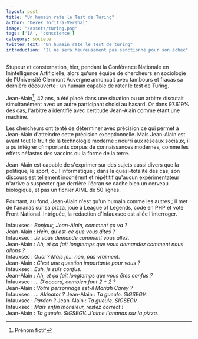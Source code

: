 ```yaml
---
layout: post
title: "Un humain rate le Test de Turing"
author: "Derek Toritra-Vershal"
image: "/assets/turing.png"
tags: ['IA', 'conscience']
category: societe
twitter_text: "Un humain rate le test de turing"
introduction: "Il ne sera heureusement pas sanctionné pour son échec"
---
```


Stupeur et consternation, hier, pendant la Conférence Nationale en Inintelligence
Artificielle, alors qu'une équipe de chercheurs en sociologie de l'Université
Clermont Auvergne annoncait avec tambours et fracas sa dernière découverte :
un humain capable de rater le test de Turing.

Jean-Alain[^1], 42 ans, a été placé dans une situation ou un arbitre discutait
simultanément avec un autre participant choisi au hasard. Or dans 97.619% des cas,
l'arbitre a identifié avec certitude Jean-Alain comme étant une machine. 

Les chercheurs ont tenté de déterminer avec précision ce qui permet à Jean-Alain
d'atteindre cette précision exceptionnelle. Mais Jean-Alain est avant tout
le fruit de la technologie moderne : nourri aux réseaux sociaux,
il a pu intégrer d'importants corpus de connaissances modernes, comme
les effets néfastes des vaccins ou la forme de la terre.

Jean-Alain est capable de s'exprimer sur des sujets aussi divers que la politique,
le sport, ou l'informatique ; dans la quasi-totalité des cas, son discours
est tellement incohérent et répétitif qu'aucun expérimentateur n'arrive a
suspecter que derrière l'écran se cache bien un cerveau biologique, et pas un
fichier AIML de 50 lignes.

Pourtant, au fond, Jean-Alain n'est qu'un humain comme les autres ; il met de
l'ananas sur sa pizza, joue à League of Legends, code en PHP et vote Front
National. Intriguée, la rédaction d'Infauxsec est allée l'interroger.

Infauxsec : *Bonjour, Jean-Alain, comment ça va ?*  
Jean-Alain : *Hein, qu'est-ce que vous dites ?*  
Infauxsec : *Je vous demande comment vous allez.*  
Jean-Alain : *Ah, et ça fait longtemps que vous demandez comment nous allons ?*  
Infauxsec : *Quoi ? Mais je… non, pas vraiment.*  
Jean-Alain : *C'est une question importante pour vous ?*  
Infauxsec : *Euh, je suis confus.*  
Jean-Alain : *Ah, et ça fait longtemps que vous êtes confus ?*  
Infauxsec : *… D'accord, combien font 2 + 2 ?*  
Jean-Alain : *Votre personnage est-il Mariah Carey ?*  
Infauxsec : *… Akinator ?*
Jean-Alain : *Ta gueule. SIGSEGV.*  
Infauxsec : *Pardon ?*
Jean-Alain : *Ta gueule. SIGSEGV.*  
Infauxsec : *Mais enfin monsieur, restez correct !*  
Jean-Alain : *Ta gueule. SIGSEGV. J'aime l'ananas sur la pizza.*  


[^1]: Prénom fictif
